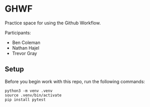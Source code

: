 
# GHWF

Practice space for using the Github Workflow.

Participants:
- Ben Coleman
- Nathan Hajel
- Trevor Gray 

## Setup

Before you begin work with this repo, run the following commands:

```
python3 -m venv .venv
source .venv/bin/activate
pip install pytest
```
